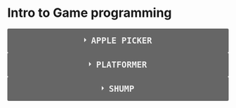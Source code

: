 # Intro to Game programming
<style>
.wrap-collabsible {
  margin-bottom: 1.2rem 0;
}

input[type='checkbox'] {
  display: none;
}

.lbl-toggle {
  display: block;

  font-weight: bold;
  font-family: monospace;
  font-size: 1.2rem;
  text-transform: uppercase;
  text-align: center;

  padding: 1rem;

  background: #666;
  color: #eee;

  cursor: pointer;

  border-radius: 3px;
  transition: all 0.25s ease-out;
}

.lbl-toggle:hover {
  color: #aaa;
}

.lbl-toggle::before {
  content: ' ';
  display: inline-block;

  border-top: 5px solid transparent;
  border-bottom: 5px solid transparent;
  border-left: 5px solid currentColor;
  vertical-align: middle;
  margin-right: .7rem;
  transform: translateY(-2px);

  transition: transform .2s ease-out;
}

.toggle:checked + .lbl-toggle::before {
  transform: rotate(90deg) translateX(-3px);
}

.collapsible-content {
  max-height: 0px;
  overflow: hidden;
  transition: max-height .25s ease-in-out;
}

.toggle:checked + .lbl-toggle + .collapsible-content {
  max-height: 100vh;
}

.toggle:checked + .lbl-toggle {
  border-bottom-right-radius: 0;
  border-bottom-left-radius: 0;
}

.collapsible-content .content-inner {
  background: rgba(60, 60, 60, .2);
  border-bottom: 1px solid rgba(60, 60, 60, .45);
  border-bottom-left-radius: 7px;
  border-bottom-right-radius: 7px;
  padding: .5rem 1rem;
}
</style>



<div class="wrap-collabsible">
  <input id="collapsible" class="toggle" type="checkbox">
  <label for="collapsible" class="lbl-toggle">Apple Picker</label>
  <div class="collapsible-content">
    <div class="content-inner">
    <iframe frameborder="0" src="https://itch.io/embed/735145" width="490" height="150"><a href="https://moritomo.itch.io/applepicker">ApplePicker by Moritomo</a></iframe>
    </div>
  </div>
</div>

<div class="wrap-collabsible">
  <input id="collapsible" class="toggle" type="checkbox">
  <label for="collapsible" class="lbl-toggle">Platformer</label>
  <div class="collapsible-content">
    <div class="content-inner">
      <iframe frameborder="0" src="https://itch.io/embed/734509" width="490" height="150"><a href="https://moritomo.itch.io/platformer">Platformer by Moritomo</a></iframe>
    </div>
  </div>
</div>

<div class="wrap-collabsible">
  <input id="collapsible" class="toggle" type="checkbox">
  <label for="collapsible" class="lbl-toggle">Shump</label>
  <div class="collapsible-content">
    <div class="content-inner">
      <p style="margin: 0px;">Shump (Shoot them up) is a shooting game.</p>
      <iframe frameborder="0" src="https://itch.io/embed/735154?linkback=true" width="490" height="150"><a href="https://moritomo.itch.io/shump">Shump by Moritomo</a></iframe>
    </div>
  </div>
</div>
